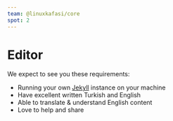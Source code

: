 ```yaml
---
team: @linuxkafasi/core
spot: 2
---
```


# Editor

We expect to see you these requirements:

* Running your own [Jekyll](https://jekyllrb.com) instance on your machine
* Have excellent written Turkish and English
* Able to translate & understand English content
* Love to help and share
